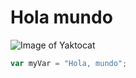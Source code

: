 # Hola mundo

![Image of Yaktocat](https://octodex.github.com/images/yaktocat.png)

```javascript
var myVar = "Hola, mundo";
```
